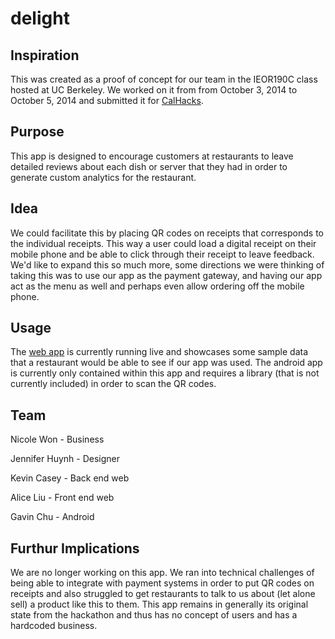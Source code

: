 delight
=======

## Inspiration
This was created as a proof of concept for our team in the IEOR190C class hosted at UC Berkeley. We worked on it from from October 3, 2014 to October 5, 2014 and submitted it for
[CalHacks](http://calhacks.io/).

## Purpose
This app is designed to encourage customers at restaurants to leave detailed reviews about each dish or server that they had
in order to generate custom analytics for the restaurant. 

## Idea
We could facilitate this by placing QR codes on receipts that corresponds to the individual receipts. This way a user could load
a digital receipt on their mobile phone and be able to click through their receipt to leave feedback. We'd like to expand this so much more,
some directions we were thinking of taking this was to use our app as the payment gateway, and having our app act as the menu as well
and perhaps even allow ordering off the mobile phone.

## Usage
The [web app](http://delight-food.appspot.com/review) is currently running live and showcases some sample data that a restaurant
would be able to see if our app was used. The android app is currently only contained within this app and requires a library
(that is not currently included) in order to scan the QR codes.

## Team
Nicole Won - Business

Jennifer Huynh - Designer

Kevin Casey - Back end web

Alice Liu - Front end web

Gavin Chu - Android

## Furthur Implications
We are no longer working on this app. We ran into technical challenges of being able to integrate with payment systems
in order to put QR codes on receipts and also struggled to get restaurants to talk to us about (let alone sell) a product
like this to them. This app remains in generally its original state from the hackathon and thus has no concept of users
and has a hardcoded business.
